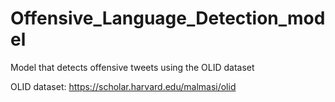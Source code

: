 # Offensive_Language_Detection_model
Model that detects offensive tweets using the OLID dataset

OLID dataset: https://scholar.harvard.edu/malmasi/olid

